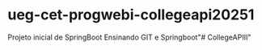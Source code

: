 # ueg-cet-progwebi-collegeapi20251

Projeto inicial de SpringBoot
Ensinando GIT e Springboot"# CollegeAPIII" 
